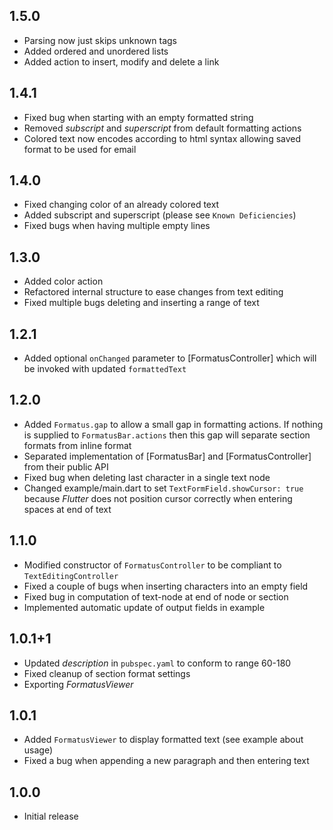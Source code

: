 ## 1.5.0
* Parsing now just skips unknown tags
* Added ordered and unordered lists
* Added action to insert, modify and delete a link

## 1.4.1
* Fixed bug when starting with an empty formatted string
* Removed _subscript_ and _superscript_ from default formatting actions 
* Colored text now encodes according to html syntax allowing saved format to be used for email

## 1.4.0
* Fixed changing color of an already colored text
* Added subscript and superscript (please see `Known Deficiencies`)
* Fixed bugs when having multiple empty lines

## 1.3.0
* Added color action
* Refactored internal structure to ease changes from text editing
* Fixed multiple bugs deleting and inserting a range of text

## 1.2.1
* Added optional `onChanged` parameter to [FormatusController] which will be invoked with updated
  `formattedText`

## 1.2.0
* Added `Formatus.gap` to allow a small gap in formatting actions. If nothing is supplied
  to `FormatusBar.actions` then this gap will separate section formats from inline format
* Separated implementation of [FormatusBar] and [FormatusController] from their public API
* Fixed bug when deleting last character in a single text node
* Changed example/main.dart to set `TextFormField.showCursor: true` because _Flutter_
  does not position cursor correctly when entering spaces at end of text

## 1.1.0
* Modified constructor of `FormatusController` to be compliant to `TextEditingController` 
* Fixed a couple of bugs when inserting characters into an empty field
* Fixed bug in computation of text-node at end of node or section
* Implemented automatic update of output fields in example

## 1.0.1+1
* Updated _description_ in `pubspec.yaml` to conform to range 60-180
* Fixed cleanup of section format settings
* Exporting _FormatusViewer_

## 1.0.1
* Added `FormatusViewer` to display formatted text (see example about usage)
* Fixed a bug when appending a new paragraph and then entering text

## 1.0.0
* Initial release
